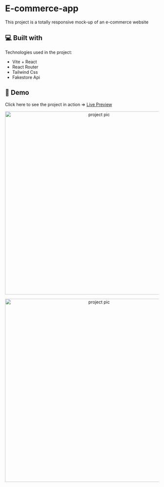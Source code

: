 # E-commerce-app

This project is a totally responsive mock-up of an e-commerce website

## 💻 Built with

Technologies used in the project:

*   Vite + React
*   React Router
*   Tailwind Css
*   Fakestore Api

## 🚀 Demo

Click here to see the project in action => [Live Preview](https://startling-vacherin-1072e2.netlify.app/) 

<p align="center">
  <img src="https://i.imgur.com/NtoJnzC.png" width="600" alt="project pic">
</p>
<p align="center">
  <img src="https://i.imgur.com/40YrgIT.png" width="600" alt="project pic">
</p>
